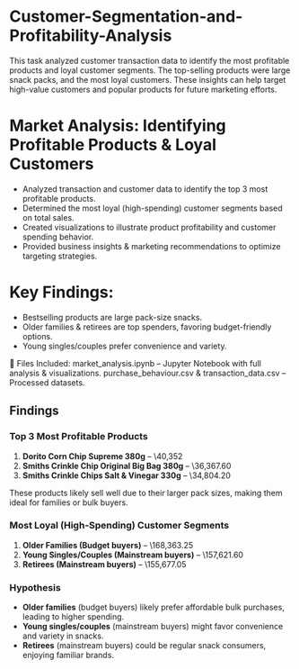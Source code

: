 # Customer-Segmentation-and-Profitability-Analysis
This task analyzed customer transaction data to identify the most profitable products and loyal customer segments. The top-selling products were large snack packs, and the most loyal customers. These insights can help target high-value customers and popular products for future marketing efforts.

# Market Analysis: Identifying Profitable Products & Loyal Customers

- Analyzed transaction and customer data to identify the top 3 most profitable products.
- Determined the most loyal (high-spending) customer segments based on total sales.
- Created visualizations to illustrate product profitability and customer spending behavior.
- Provided business insights & marketing recommendations to optimize targeting strategies.

# Key Findings:
- Bestselling products are large pack-size snacks.
- Older families & retirees are top spenders, favoring budget-friendly options.
- Young singles/couples prefer convenience and variety.


📁 Files Included:
market_analysis.ipynb – Jupyter Notebook with full analysis & visualizations.
purchase_behaviour.csv & transaction_data.csv – Processed datasets.

## **Findings**

### **Top 3 Most Profitable Products**
1. **Dorito Corn Chip Supreme 380g** – \40,352  
2. **Smiths Crinkle Chip Original Big Bag 380g** – \36,367.60  
3. **Smiths Crinkle Chips Salt & Vinegar 330g** – \34,804.20  

These products likely sell well due to their larger pack sizes, making them ideal for families or bulk buyers.

### **Most Loyal (High-Spending) Customer Segments**
1. **Older Families (Budget buyers)** – \168,363.25  
2. **Young Singles/Couples (Mainstream buyers)** – \157,621.60  
3. **Retirees (Mainstream buyers)** – \155,677.05  

### **Hypothesis**
- **Older families** (budget buyers) likely prefer affordable bulk purchases, leading to higher spending.  
- **Young singles/couples** (mainstream buyers) might favor convenience and variety in snacks.  
- **Retirees** (mainstream buyers) could be regular snack consumers, enjoying familiar brands.  
